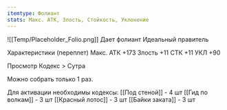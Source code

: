 ```yaml
---
itemtype: Фолиант
stats: Макс. АТК, Злость, Стойкость, Уклонение 
---
```

![[Temp/Placeholder_Folio.png]]
Дает фолиант Идеальный правитель

Характеристики (переплет)
Макс. АТК +173
Злость +11
СТК +11
УКЛ +90

Просмотр Кодекс > Сутра

Можно собрать только 1 раз.

Для активации необходимы кодексы: 
[[Под стеной]]  - 4 шт
[[Гид по волкам]]  - 3 шт
[[Красный лотос]]  - 3 шт
[[Байки заката]]  - 3 шт

